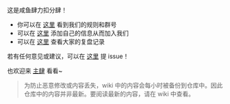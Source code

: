 这是咸鱼肆力扣分肆！

- 你可以在 [这里](https://github.com/SaltyfishShop/leetcode_subshop/wiki/%E5%92%B8%E9%B1%BC%E8%82%86%E5%8A%9B%E6%89%A3%E5%88%86%E8%82%86) 看到我们的规则和群号
- 可以在 [这里](https://github.com/SaltyfishShop/leetcode_subshop/wiki/%E6%AF%94%E8%B5%9B%E8%AE%B0%E5%BD%95) 添加自己的信息从而加入我们
- 可以在 [这里](https://github.com/SaltyfishShop/leetcode_subshop/wiki/%E5%A4%8D%E7%9B%98-&-%E6%80%BB%E7%BB%93%E6%B1%87%E6%80%BB) 查看大家的复盘记录

若有任何意见或建议，可以在 [这里](https://github.com/SaltyfishShop/leetcode_subshop/issues) 提 issue！

也欢迎来 [主肆](https://github.com/SaltyfishShop) 看看~

> 为防止恶意修改或内容丢失，wiki 中的内容会每小时被备份到仓库中。因此仓库中的内容并非最新。要阅读最新的内容，请在 wiki 中查看。
